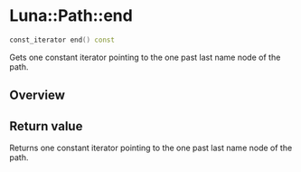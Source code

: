 # Luna::Path::end

```c++
const_iterator end() const
```

Gets one constant iterator pointing to the one past last name node of the path. 

## Overview


## Return value
Returns one constant iterator pointing to the one past last name node of the path. 

